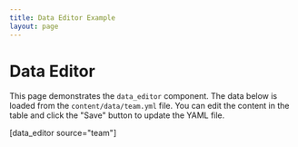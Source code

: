 ```yaml
---
title: Data Editor Example
layout: page
---
```


# Data Editor

This page demonstrates the `data_editor` component. The data below is loaded from the `content/data/team.yml` file. You can edit the content in the table and click the "Save" button to update the YAML file.

[data_editor source="team"]
